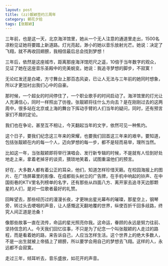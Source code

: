 ```yaml
---
layout: post
title: (zz)靓颖签约三周年
category: 朝花夕拾
tags: [张靓颖]
---
```


三年前，也是这一天，北京海洋馆里，她从一个无人注意的通道里走出，1500名凉粉见证她将要踏上新道路。灯光亮起，渺小的她以音乐放射光芒。她说：决定了飞翔，就不再收回翅膀，我相信最后总会找到梦想！

三年后，依然是这座城市，距离那座海洋馆咫尺之遥，10倍于当年数字的观众，见证了她在这座音乐圣殿中的完美蜕变。她说：我追寻梦想的脚步，不寂寞！

无论红发还是白裙，方寸舞台上那百态风姿，已让人无法与三年前的她同时想象，所以才更加衬出我们心中的自豪。

那时候，一个超女的时间停住了，一个职业歌手的时间启动了。海洋馆里的灯光让人充满信心，同时一样照出了彷徨。张靓颖将往什么方向去？是在刚刚过去的这两周中，很多站在北京或上海的舞台下挥动手臂的人们当年的疑问，同时，还有预言家们不屑的定论。

我们也在争论，甚至互不相让，今天翻起当年的文字，依然可见一种焦灼。

这个日子，要我们纪念这三年来的荣耀，也要我们回首这三年来的艰辛。要知道，包括张靓颖在内的每一个人，迈向梦想的每一步，都不是轻而易举，理所当然。

比如这一年，当张靓颖即将举行演唱会、发行新专辑的时候，不是就有人恰到好处地走上来，拿着老掉牙的谈资，猥琐地笑着，试图重温他们的预言。

好在，大多数人都有着公正的耳朵，他们，知道怎样珍惜天籁。在校园海报上的图片、在广场屏幕里的影像、在成都街头树立的广告牌，在手机中响起的铃声、在中国街巷的KTV里名列榜单的名字，还有那些从四面八方、离开家去追寻天边那颗星的人们，是对一位歌者最好的礼赞。

回眸望去，那些经历过的漫漫长夜，才更映出星光幕布的璀璨，那星空上，钢琴旁，转过头去哽咽的声音，让人感慨这天翻地覆的世界，纵使百折千回多歧路，终究人间正道是沧桑！

像那些故事一直在流传，命运的星光照亮你我。这命运，眷顾的永远是努力往前、坚持信念的人。今天我们回忆往事，不只是为了纪念一个叫张靓颖的人走过的路程，而是看着她的路，来告诉自己，人应当怎样生活。这个世界上的绝大多数人，不是一出生就被上帝插上了翅膀，所以要学会用自己的梦想去飞翔。这样的人，永远都不会寂寞。

走过三年，倾耳听去，音乐盛放，如花开的声音。